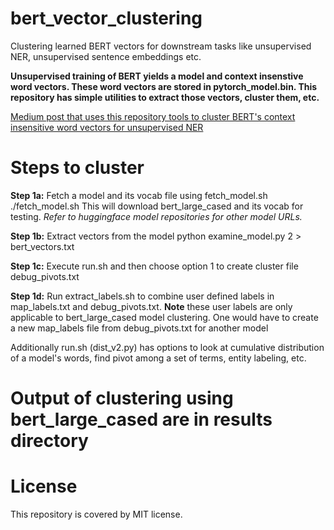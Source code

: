 # bert_vector_clustering
Clustering learned BERT vectors for downstream tasks like unsupervised NER, unsupervised sentence embeddings etc.

**Unsupervised training of BERT yields a model and context insenstive  word vectors. These word vectors are stored in pytorch_model.bin. This repository has simple utilities to extract those vectors, cluster them, etc.**

[Medium post that uses this repository tools to cluster BERT's context insensitive word vectors for unsupervised NER](https://towardsdatascience.com/unsupervised-ner-using-bert-2d7af5f90b8a)


# Steps to cluster

**Step 1a:**
	Fetch a model and its vocab file using fetch_model.sh
	./fetch_model.sh
	This will download bert_large_cased and its vocab for testing. *Refer to huggingface model repositories for other model URLs.*

**Step 1b:**
	Extract vectors from the model
	python examine_model.py 2 > bert_vectors.txt	

**Step 1c:** Execute run.sh and then choose option 1 to create cluster file debug_pivots.txt

**Step 1d:** Run extract_labels.sh to combine user defined labels in map_labels.txt and debug_pivots.txt. 
**Note** these user labels are only applicable to bert_large_cased model clustering. One would have to create a new  map_labels file from debug_pivots.txt for another model


Additionally run.sh (dist_v2.py)  has options to look at cumulative distribution of a model's words, find pivot among a set of terms, entity labeling,  etc.

# Output of clustering using bert_large_cased are in results directory


# License

This repository is covered by MIT license. 
